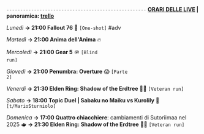 <code>---------------------------------------------------</code>
<b><u>ORARI DELLE LIVE</u> | panoramica: <a href="https://trello.com/b/iKwdSGf3/sabaku">trello</a></b>

<i>Lunedì</i>
<b>→ 21:00 Fallout 76</b> 🥫 <code>[One-shot]</code> #adv

<i>Martedì</i>
<b>→ 21:00 Anima dell'Anima</b> 🔥

<i>Mercoledì</i>
<b>→ 21:00 Gear 5</b> 🪖 <code>[Blind run]</code>

<i>Giovedì</i>
<b>→ 21:00 Penumbra: Overture</b> 😱 <code>[Parte 2]</code> 

<i>Venerdì</i>
<b>→ 21:30 Elden Ring: Shadow of the Erdtree</b> 🌲🌑 <code>[Veteran run]</code>

<i>Sabato</i>
<b>→ 18:00 Topic Duel | Sabaku no Maiku vs Kurolily</b> 🤺 <code>[t/MarioSturniolo]</code>

<i>Domenica</i>
<b>→ 17:00 Quattro chiacchiere</b>: cambiamenti di Sutoriimaa nel 2025 🫖
<b>→ 21:30 Elden Ring: Shadow of the Erdtree</b> 🌲🌑 <code>[Veteran run]</code>
